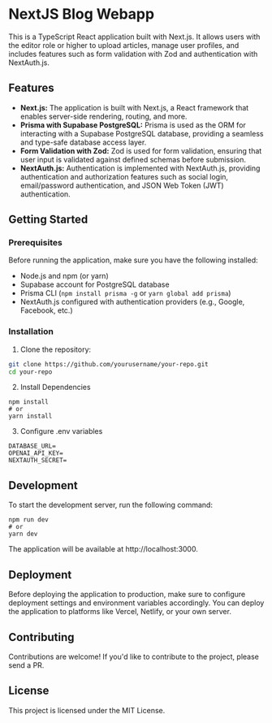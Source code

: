 # NextJS Blog Webapp
This is a TypeScript React application built with Next.js. It allows users with the editor role or higher to upload articles, manage user profiles, and includes features such as form validation with Zod and authentication with NextAuth.js.

## Features

- **Next.js:** The application is built with Next.js, a React framework that enables server-side rendering, routing, and more.
- **Prisma with Supabase PostgreSQL:** Prisma is used as the ORM for interacting with a Supabase PostgreSQL database, providing a seamless and type-safe database access layer.
- **Form Validation with Zod:** Zod is used for form validation, ensuring that user input is validated against defined schemas before submission.
- **NextAuth.js:** Authentication is implemented with NextAuth.js, providing authentication and authorization features such as social login, email/password authentication, and JSON Web Token (JWT) authentication.

## Getting Started

### Prerequisites

Before running the application, make sure you have the following installed:

- Node.js and npm (or yarn)
- Supabase account for PostgreSQL database
- Prisma CLI (`npm install prisma -g` or `yarn global add prisma`)
- NextAuth.js configured with authentication providers (e.g., Google, Facebook, etc.)

### Installation

1. Clone the repository:

```bash
git clone https://github.com/yourusername/your-repo.git
cd your-repo
```
2. Install Dependencies
```
npm install
# or
yarn install
```
3. Configure .env variables
```
DATABASE_URL=
OPENAI_API_KEY=
NEXTAUTH_SECRET=
```

## Development
To start the development server, run the following command:
```
npm run dev
# or
yarn dev
```

The application will be available at http://localhost:3000.

## Deployment
Before deploying the application to production, make sure to configure deployment settings and environment variables accordingly. You can deploy the application to platforms like Vercel, Netlify, or your own server.

## Contributing
Contributions are welcome! If you'd like to contribute to the project, please send a PR.

## License
This project is licensed under the MIT License.
